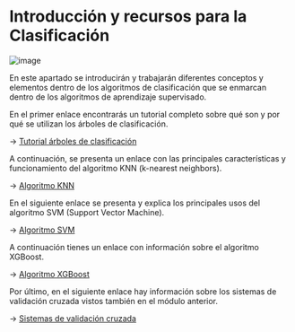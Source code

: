 # Introducción y recursos para la Clasificación

![image](https://user-images.githubusercontent.com/122302639/225092114-432bb204-bce6-4a0c-a706-294733c753f2.png)


En este apartado se introducirán y trabajarán diferentes conceptos y elementos dentro de los algoritmos de clasificación que se enmarcan dentro de los algoritmos de aprendizaje supervisado.

En el primer enlace encontrarás un tutorial completo sobre qué son y por qué se utilizan los árboles de clasificación.

-> [Tutorial árboles de clasificación](https://www.datacamp.com/community/tutorials/decision-tree-classification-python)

A continuación, se presenta un enlace con las principales características y funcionamiento del algoritmo KNN (k-nearest neighbors).

-> [Algoritmo KNN](https://stackabuse.com/k-nearest-neighbors-algorithm-in-python-and-scikit-learn/)

En el siguiente enlace se presenta y explica los principales usos del algoritmo SVM (Support Vector Machine).

-> [Algoritmo SVM](https://www.datacamp.com/community/tutorials/svm-classification-scikit-learn-python)

A continuación tienes un enlace con información sobre el algoritmo XGBoost.

-> [Algoritmo XGBoost](https://www.datacamp.com/community/tutorials/xgboost-in-python)

Por último, en el siguiente enlace hay información sobre los sistemas de validación cruzada vistos también en el módulo anterior.

-> [Sistemas de validación cruzada](https://scikit-learn.org/stable/modules/cross_validation.html)

